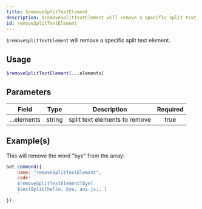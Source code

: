 ```yaml
---
title: $removeSplitTextElement
description: $removeSplitTextElement will remove a specific split text element.
id: removeSplitTextElement
---
```


`$removeSplitTextElement` will remove a specific split text element.

## Usage

```php
$removeSplitTextElement[...elements]
```

## Parameters

| Field       | Type   | Description                   | Required |
|-------------|--------|-------------------------------|:--------:|
| ...elements | string | split text elements to remove |   true   |

## Example(s)

This will remove the word "bye" from the array:

```javascript
bot.command({
    name: "removeSplitTextElement",
    code: `
    $removeSplitTextElement[bye]
    $textSplit[hello, bye, aoi.js;, ]
    `
});
```